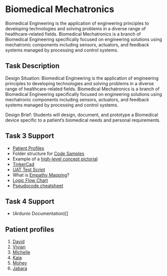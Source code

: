 # Biomedical Mechatronics
Biomedical Engineering is the application of engineering principles to developing technologies and solving problems in a diverse range of healthcare-related fields. Biomedical Mechatronics is a branch of Biomedical Engineering specifically focused on engineering solutions using mechatronic components including sensors, actuators, and feedback systems managed by processing and control systems.

## Task Description
Design Situation:
Biomedical Engineering is the application of engineering principles to developing technologies and solving problems in a diverse range of healthcare-related fields. Biomedical Mechatronics is a branch of Biomedical Engineering specifically focused on engineering solutions using mechatronic components including sensors, actuators, and feedback systems managed by processing and control systems.

Design Brief:
Students will design, document, and prototype a Biomedical device specific to a patient’s biomedical needs and personal requirements.

## Task 3 Support
- [Patient Profiles](#Patient-profiles)
- Folder structure for [Code Samples](https://github.com/TempeHS/TempeHS_Ardunio_Boilerplate/tree/main/Ardunio_Bootcamp)
- Example of a [high-level concept pictorial](https://github.com/TempeHS/TempeHS_Ardunio_Boilerplate/blob/main/BioMedical_Mechatronics_Task/Task_Support/ConceptPictorialExample.jpg)
- [TinkerCad]()
- [UAT Test Script]()
- What is [Empathy Mapping](https://github.com/TempeHS/TempeHS_Ardunio_Boilerplate/blob/main/BioMedical_Mechatronics_Task/Task_Support/EmpathyMap.md)?
- [Logic Flow Chart]()
- [Pseudocode cheatsheet]()

## Task 4 Support
- (Ardunio Documentation)[]

## Patient profiles
1. [David](https://github.com/TempeHS/TempeHS_Ardunio_Boilerplate/blob/main/BioMedical_Mechatronics_Task/Patient_Profiles/David.md)
2. [Vivian](https://github.com/TempeHS/TempeHS_Ardunio_Boilerplate/blob/main/BioMedical_Mechatronics_Task/Patient_Profiles/Vivian.md)
3. [Michelle](https://github.com/TempeHS/TempeHS_Ardunio_Boilerplate/blob/main/BioMedical_Mechatronics_Task/Patient_Profiles/Michelle.md)
4. [Kaia](https://github.com/TempeHS/TempeHS_Ardunio_Boilerplate/blob/main/BioMedical_Mechatronics_Task/Patient_Profiles/Kaia.md)
5. [Mohey](https://github.com/TempeHS/TempeHS_Ardunio_Boilerplate/blob/main/BioMedical_Mechatronics_Task/Patient_Profiles/Mohey.md)
6. [Jabara](https://github.com/TempeHS/TempeHS_Ardunio_Boilerplate/blob/main/BioMedical_Mechatronics_Task/Patient_Profiles/Jabara.md)